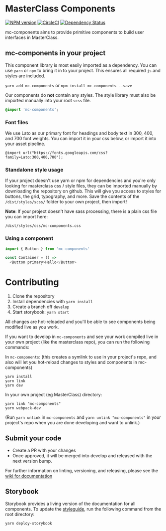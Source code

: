 # MasterClass Components

[![NPM version](https://img.shields.io/npm/v/mc-components.svg?style=flat)](https://npmjs.org/package/mc-components)
[![CircleCI](https://circleci.com/gh/yankaindustries/mc-components.svg?style=shield)](https://circleci.com/gh/yankaindustries/mc-components)
[![Dependency Status](https://img.shields.io/david/yankaindustries/mc-components.svg)](https://david-dm.org/yankaindustries/mc-components)

mc-components aims to provide primitive components to build user interfaces in MasterClass.

## mc-components in your project
This component library is most easily imported as a dependency.  You can use `yarn` or `npm` to bring it in to your project.  This ensures all required `js` and styles are included.

`yarn add mc-components` or `npm install mc-components --save`

Our components do **not** contain any styles.  The style library must also be imported manually into your root `scss` file.

```scss
@import 'mc-components';
```

### Font files
We use Lato as our primary font for headings and body text in 300, 400, and 700 font weights.  You can import it in your css below, or import it into your asset pipeline.
```
@import url("https://fonts.googleapis.com/css?family=Lato:300,400,700");
```

### Standalone style usage
If your project doesn't use yarn or npm for dependencies and you're only looking for masterclass css / style files, they can be imported manually by downloading the repository on github.  This will give you access to styles for buttons, the grid, typography, and more.  Save the contents of the `/dist/styles/scss/` folder to your own project, then import!

**Note**: If your project doesn't have sass processing, there is a plain css file you can import here:

```
/dist/styles/css/mc-components.css
```

### Using a component
```javascript
import { Button } from 'mc-components'

const Container = () =>
  <Button primary>Hello</Button>
```

# Contributing
1. Clone the repository
2. Install dependencies with `yarn install`
3. Create a branch off `develop`
4. Start storybook: `yarn start`

All changes are hot-reloaded and you'll be able to see components being modified live as you work.

If you want to develop in `mc-components` and see your work compiled live in your own project (like the masterclass repo), you can run the following commands:

In `mc-components`: (this creates a symlink to use in your project's repo, and also will let you hot-reload changes to styles and components in mc-components)

```
yarn install
yarn link
yarn dev
```

In your own project (eg MasterClass) directory:

```
yarn link "mc-components"
yarn webpack-dev
```

(Run `yarn unlink` in `mc-components` and `yarn unlink "mc-components"` in your project's repo when you are done developing and want to unlink.)

## Submit your code
  - Create a PR with your changes
  - Once approved, it will be merged into develop and released with the next version bump.

For further information on linting, versioning, and releasing, please see the [wiki for documentation](https://github.com/yankaindustries/mc-components/wiki/Contributing)

## Storybook
Storybook provides a living version of the documentation for all components.  To update the [styleguide](https://yankaindustries.github.io/mc-components), run the following command from the root directory:

```
yarn deploy-storybook
```
